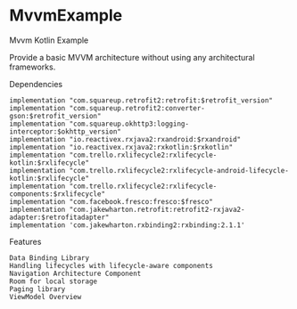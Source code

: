 # MvvmExample

Mvvm Kotlin Example 

Provide a basic MVVM architecture without using any architectural frameworks.

Dependencies

    implementation "com.squareup.retrofit2:retrofit:$retrofit_version"
    implementation "com.squareup.retrofit2:converter-gson:$retrofit_version"
    implementation "com.squareup.okhttp3:logging-interceptor:$okhttp_version"
    implementation "io.reactivex.rxjava2:rxandroid:$rxandroid"
    implementation "io.reactivex.rxjava2:rxkotlin:$rxkotlin"
    implementation "com.trello.rxlifecycle2:rxlifecycle-kotlin:$rxlifecycle"
    implementation "com.trello.rxlifecycle2:rxlifecycle-android-lifecycle-kotlin:$rxlifecycle"
    implementation "com.trello.rxlifecycle2:rxlifecycle-components:$rxlifecycle"
    implementation "com.facebook.fresco:fresco:$fresco"
    implementation "com.jakewharton.retrofit:retrofit2-rxjava2-adapter:$retrofitadapter"
    implementation 'com.jakewharton.rxbinding2:rxbinding:2.1.1'
    
  Features
  
    Data Binding Library
    Handling lifecycles with lifecycle-aware components
    Navigation Architecture Component
    Room for local storage
    Paging library 
    ViewModel Overview
    
